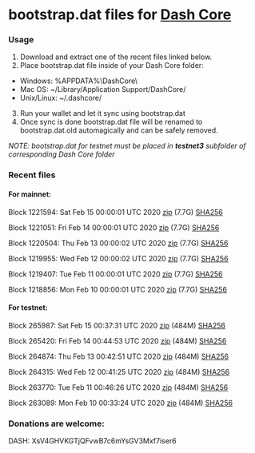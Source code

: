# bootstrap.dat files for [Dash Core](https://github.com/dashpay/dash)

### Usage

1. Download and extract one of the recent files linked below.
2. Place bootstrap.dat file inside of your Dash Core folder:
 - Windows: %APPDATA%\DashCore\
 - Mac OS: ~/Library/Application Support/DashCore/
 - Unix/Linux: ~/.dashcore/
3. Run your wallet and let it sync using bootstrap.dat
4. Once sync is done bootstrap.dat file will be renamed to bootstrap.dat.old automagically and can be safely removed.

_NOTE: bootstrap.dat for testnet must be placed in **testnet3** subfolder of corresponding Dash Core folder_

### Recent files

#### For mainnet:

Block 1221594: Sat Feb 15 00:00:01 UTC 2020 [zip](https://dash-bootstrap.ams3.digitaloceanspaces.com/mainnet/2020-02-15/bootstrap.dat.zip) (7.7G) [SHA256](https://dash-bootstrap.ams3.digitaloceanspaces.com/mainnet/2020-02-15/sha256.txt)

Block 1221051: Fri Feb 14 00:00:01 UTC 2020 [zip](https://dash-bootstrap.ams3.digitaloceanspaces.com/mainnet/2020-02-14/bootstrap.dat.zip) (7.7G) [SHA256](https://dash-bootstrap.ams3.digitaloceanspaces.com/mainnet/2020-02-14/sha256.txt)

Block 1220504: Thu Feb 13 00:00:02 UTC 2020 [zip](https://dash-bootstrap.ams3.digitaloceanspaces.com/mainnet/2020-02-13/bootstrap.dat.zip) (7.7G) [SHA256](https://dash-bootstrap.ams3.digitaloceanspaces.com/mainnet/2020-02-13/sha256.txt)

Block 1219955: Wed Feb 12 00:00:02 UTC 2020 [zip](https://dash-bootstrap.ams3.digitaloceanspaces.com/mainnet/2020-02-12/bootstrap.dat.zip) (7.7G) [SHA256](https://dash-bootstrap.ams3.digitaloceanspaces.com/mainnet/2020-02-12/sha256.txt)

Block 1219407: Tue Feb 11 00:00:01 UTC 2020 [zip](https://dash-bootstrap.ams3.digitaloceanspaces.com/mainnet/2020-02-11/bootstrap.dat.zip) (7.7G) [SHA256](https://dash-bootstrap.ams3.digitaloceanspaces.com/mainnet/2020-02-11/sha256.txt)

Block 1218856: Mon Feb 10 00:00:01 UTC 2020 [zip](https://dash-bootstrap.ams3.digitaloceanspaces.com/mainnet/2020-02-10/bootstrap.dat.zip) (7.7G) [SHA256](https://dash-bootstrap.ams3.digitaloceanspaces.com/mainnet/2020-02-10/sha256.txt)


#### For testnet:

Block 265987: Sat Feb 15 00:37:31 UTC 2020 [zip](https://dash-bootstrap.ams3.digitaloceanspaces.com/testnet/2020-02-15/bootstrap.dat.zip) (484M) [SHA256](https://dash-bootstrap.ams3.digitaloceanspaces.com/testnet/2020-02-15/sha256.txt)

Block 265420: Fri Feb 14 00:44:53 UTC 2020 [zip](https://dash-bootstrap.ams3.digitaloceanspaces.com/testnet/2020-02-14/bootstrap.dat.zip) (484M) [SHA256](https://dash-bootstrap.ams3.digitaloceanspaces.com/testnet/2020-02-14/sha256.txt)

Block 264874: Thu Feb 13 00:42:51 UTC 2020 [zip](https://dash-bootstrap.ams3.digitaloceanspaces.com/testnet/2020-02-13/bootstrap.dat.zip) (484M) [SHA256](https://dash-bootstrap.ams3.digitaloceanspaces.com/testnet/2020-02-13/sha256.txt)

Block 264315: Wed Feb 12 00:41:25 UTC 2020 [zip](https://dash-bootstrap.ams3.digitaloceanspaces.com/testnet/2020-02-12/bootstrap.dat.zip) (484M) [SHA256](https://dash-bootstrap.ams3.digitaloceanspaces.com/testnet/2020-02-12/sha256.txt)

Block 263770: Tue Feb 11 00:46:26 UTC 2020 [zip](https://dash-bootstrap.ams3.digitaloceanspaces.com/testnet/2020-02-11/bootstrap.dat.zip) (484M) [SHA256](https://dash-bootstrap.ams3.digitaloceanspaces.com/testnet/2020-02-11/sha256.txt)

Block 263089: Mon Feb 10 00:33:24 UTC 2020 [zip](https://dash-bootstrap.ams3.digitaloceanspaces.com/testnet/2020-02-10/bootstrap.dat.zip) (484M) [SHA256](https://dash-bootstrap.ams3.digitaloceanspaces.com/testnet/2020-02-10/sha256.txt)


### Donations are welcome:

DASH: XsV4GHVKGTjQFvwB7c6mYsGV3Mxf7iser6
